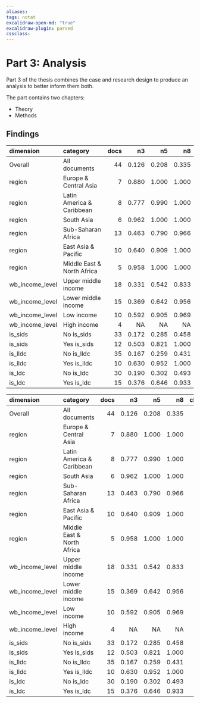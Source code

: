 ```yaml
---
aliases: 
tags: notat
excalidraw-open-md: "true"
excalidraw-plugin: parsed
cssclass: 
---
```


# Part 3: Analysis

Part 3 of the thesis combines the case and research design to produce an analysis to better inform them both. 

The part contains two chapters: 

- Theory
- Methods

## Findings

| dimension       | category                   | docs |    n3 |    n5 |    n8 |
| :-------------- | :------------------------- | ---: | ----: | ----: | ----: |
| Overall         | All documents              |   44 | 0.126 | 0.208 | 0.335 |
| region          | Europe & Central Asia      |    7 | 0.880 | 1.000 | 1.000 |
| region          | Latin America & Caribbean  |    8 | 0.777 | 0.990 | 1.000 |
| region          | South Asia                 |    6 | 0.962 | 1.000 | 1.000 |
| region          | Sub-Saharan Africa         |   13 | 0.463 | 0.790 | 0.966 |
| region          | East Asia & Pacific        |   10 | 0.640 | 0.909 | 1.000 |
| region          | Middle East & North Africa |    5 | 0.958 | 1.000 | 1.000 |
| wb_income_level | Upper middle income        |   18 | 0.331 | 0.542 | 0.833 |
| wb_income_level | Lower middle income        |   15 | 0.369 | 0.642 | 0.956 |
| wb_income_level | Low income                 |   10 | 0.592 | 0.905 | 0.969 |
| wb_income_level | High income                |    4 |    NA |    NA |    NA |
| is_sids         | No is_sids                 |   33 | 0.172 | 0.285 | 0.458 |
| is_sids         | Yes is_sids                |   12 | 0.503 | 0.821 | 1.000 |
| is_lldc         | No is_lldc                 |   35 | 0.167 | 0.259 | 0.431 |
| is_lldc         | Yes is_lldc                |   10 | 0.630 | 0.952 | 1.000 |
| is_ldc          | No is_ldc                  |   30 | 0.190 | 0.302 | 0.493 |
| is_ldc          | Yes is_ldc                 |   15 | 0.376 | 0.646 | 0.933 |

| dimension       | category                   | docs |    n3 |    n5 |    n8 | change_3_to_5 | change_5_to_8 |
| :-------------- | :------------------------- | ---: | ----: | ----: | ----: | ------------: | ------------: |
| Overall         | All documents              |   44 | 0.126 | 0.208 | 0.335 |         0.082 |         0.127 |
| region          | Europe & Central Asia      |    7 | 0.880 | 1.000 | 1.000 |         0.120 |         0.000 |
| region          | Latin America & Caribbean  |    8 | 0.777 | 0.990 | 1.000 |         0.213 |         0.010 |
| region          | South Asia                 |    6 | 0.962 | 1.000 | 1.000 |         0.038 |         0.000 |
| region          | Sub-Saharan Africa         |   13 | 0.463 | 0.790 | 0.966 |         0.327 |         0.176 |
| region          | East Asia & Pacific        |   10 | 0.640 | 0.909 | 1.000 |         0.269 |         0.091 |
| region          | Middle East & North Africa |    5 | 0.958 | 1.000 | 1.000 |         0.042 |         0.000 |
| wb_income_level | Upper middle income        |   18 | 0.331 | 0.542 | 0.833 |         0.211 |         0.291 |
| wb_income_level | Lower middle income        |   15 | 0.369 | 0.642 | 0.956 |         0.273 |         0.314 |
| wb_income_level | Low income                 |   10 | 0.592 | 0.905 | 0.969 |         0.313 |         0.064 |
| wb_income_level | High income                |    4 |    NA |    NA |    NA |            NA |            NA |
| is_sids         | No is_sids                 |   33 | 0.172 | 0.285 | 0.458 |         0.113 |         0.173 |
| is_sids         | Yes is_sids                |   12 | 0.503 | 0.821 | 1.000 |         0.318 |         0.179 |
| is_lldc         | No is_lldc                 |   35 | 0.167 | 0.259 | 0.431 |         0.092 |         0.172 |
| is_lldc         | Yes is_lldc                |   10 | 0.630 | 0.952 | 1.000 |         0.322 |         0.048 |
| is_ldc          | No is_ldc                  |   30 | 0.190 | 0.302 | 0.493 |         0.112 |         0.191 |
| is_ldc          | Yes is_ldc                 |   15 | 0.376 | 0.646 | 0.933 |         0.270 |         0.287 |